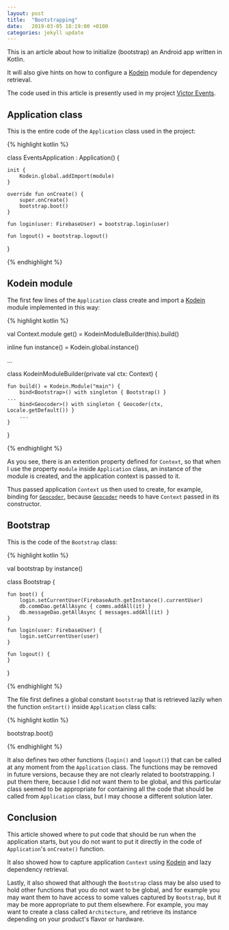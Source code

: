 ```yaml
---
layout: post
title:  "Bootstrapping"
date:   2019-03-05 18:19:00 +0100
categories: jekyll update
---
```


This is an article about how to initialize (bootstrap) an Android app written in Kotlin.

It will also give hints on how to configure a [Kodein][kodein] module for dependency retrieval.

The code used in this article is presently used in my project [Victor Events][victor-events].

## Application class

This is the entire code of the `Application` class used in the project:

{% highlight kotlin %}

class EventsApplication : Application() {

    init {
        Kodein.global.addImport(module)
    }

    override fun onCreate() {
        super.onCreate()
        bootstrap.boot()
    }

    fun login(user: FirebaseUser) = bootstrap.login(user)

    fun logout() = bootstrap.logout()
}

{% endhighlight %}

## Kodein module

The first few lines of the `Application` class create and import a [Kodein][kodein] module implemented in this way:

{% highlight kotlin %}

val Context.module get() = KodeinModuleBuilder(this).build()

inline fun <reified R : Any> instance() = Kodein.global.instance<R>()

...

class KodeinModuleBuilder(private val ctx: Context) {

    fun build() = Kodein.Module("main") {
        bind<Bootstrap>() with singleton { Bootstrap() }
	...
        bind<Geocoder>() with singleton { Geocoder(ctx, Locale.getDefault()) }
        ...
    }
}

{% endhighlight %}

As you see, there is an extention property defined for `Context`, so that when I use the property `module` inside `Application` class, an instance of the module is created, and the application context is passed to it.

Thus passed application `Context` us then used to create, for example, binding for [`Geocoder`][geocoder], because [`Geocoder`][geocoder] needs to have `Context` passed in its constructor.

## Bootstrap

This is the code of the `Bootstrap` class:

{% highlight kotlin %}

val bootstrap by instance<Bootstrap>()

class Bootstrap {

    fun boot() {
        login.setCurrentUser(FirebaseAuth.getInstance().currentUser)
        db.commDao.getAllAsync { comms.addAll(it) }
        db.messageDao.getAllAsync { messages.addAll(it) }
    }

    fun login(user: FirebaseUser) {
        login.setCurrentUser(user)
    }

    fun logout() {
    }
}

{% endhighlight %}

The file first defines a global constant `bootstrap` that is retrieved lazily when the function `onStart()` inside `Application` class calls:

{% highlight kotlin %}

bootstrap.boot()

{% endhighlight %}

It also defines two other functions (`login()` and `logout()`) that can be called at any moment from the `Application` class. The functions may be removed in future versions, because they are not clearly related to bootstrapping. I put them there, because I did not want them to be global, and this particular class seemed to be appropriate for containing all the code that should be called from `Application` class, but I may choose a different solution later.

## Conclusion

This article showed where to put code that should be run when the application starts, but you do not want to put it directly in the code of `Application`'s `onCreate()` function.

It also showed how to capture application `Context` using [Kodein][kodein] and lazy dependency retrieval.

Lastly, it also showed that although the `Bootstrap` class may be also used to hold other functions that you do not want to be global, and for example you may want them to have access to some values captured by `Bootstrap`, but it may be more appropriate to put them elsewhere. For example, you may want to create a class called `Architecture`, and retrieve its instance depending on your product's flavor or hardware.

[kodein]: http://kodein.org/Kodein-DI/
[victor-events]: https://github.com/syrop/Victor-Events
[geocoder]: https://developer.android.com/reference/android/location/Geocoder

